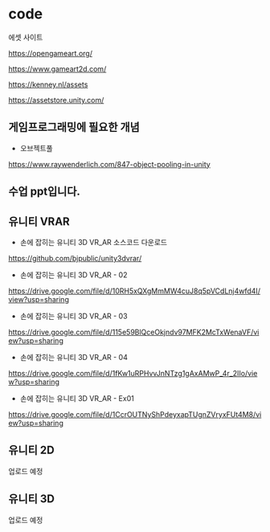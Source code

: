 # code

에셋 사이트

https://opengameart.org/

https://www.gameart2d.com/

https://kenney.nl/assets

https://assetstore.unity.com/


게임프로그래밍에 필요한 개념
------------------------------------------------
- 오브젝트풀

https://www.raywenderlich.com/847-object-pooling-in-unity


수업 ppt입니다.
------------------------------------------------

유니티 VRAR
------------------------------------------------
- 손에 잡히는 유니티 3D VR_AR 소스코드 다운로드

https://github.com/bjpublic/unity3dvrar/

- 손에 잡히는 유니티 3D VR_AR - 02

https://drive.google.com/file/d/10RH5xQXgMmMW4cuJ8q5pVCdLnj4wfd4I/view?usp=sharing

- 손에 잡히는 유니티 3D VR_AR - 03

https://drive.google.com/file/d/115e59BlQceOkjndv97MFK2McTxWenaVF/view?usp=sharing

- 손에 잡히는 유니티 3D VR_AR - 04

https://drive.google.com/file/d/1fKw1uRPHvvJnNTzg1gAxAMwP_4r_2IIo/view?usp=sharing

- 손에 잡히는 유니티 3D VR_AR - Ex01

https://drive.google.com/file/d/1CcrOUTNyShPdeyxapTUgnZVryxFUt4M8/view?usp=sharing

유니티 2D
------------------------------------------------
업로드 예정

유니티 3D
------------------------------------------------
업로드 예정
